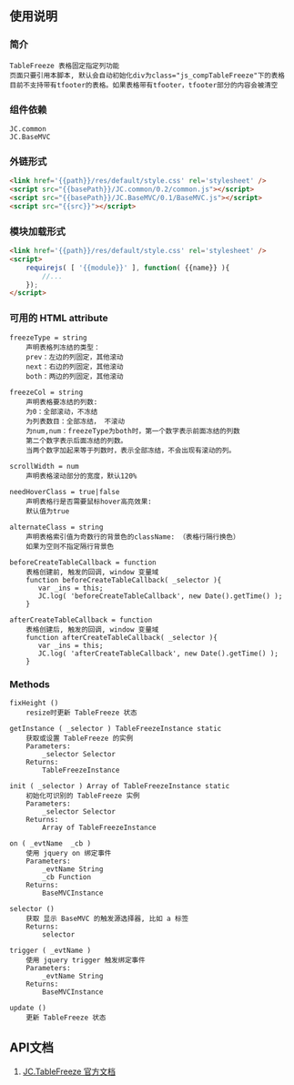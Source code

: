 ## 使用说明

### 简介
    TableFreeze 表格固定指定列功能 
    页面只要引用本脚本, 默认会自动初始化div为class="js_compTableFreeze"下的表格
    目前不支持带有tfooter的表格。如果表格带有tfooter，tfooter部分的内容会被清空

### 组件依赖
    JC.common
    JC.BaseMVC

### 外链形式

```html
<link href='{{path}}/res/default/style.css' rel='stylesheet' />
<script src="{{basePath}}/JC.common/0.2/common.js"></script>
<script src="{{basePath}}/JC.BaseMVC/0.1/BaseMVC.js"></script>
<script src="{{src}}"></script>
```

### 模块加载形式
```html
<link href='{{path}}/res/default/style.css' rel='stylesheet' />
<script>
    requirejs( [ '{{module}}' ], function( {{name}} ){
        //...
    }); 
</script>
```

### 可用的 HTML attribute

    freezeType = string
        声明表格列冻结的类型：
        prev：左边的列固定，其他滚动
        next：右边的列固定，其他滚动
        both：两边的列固定，其他滚动

    freezeCol = string
        声明表格要冻结的列数:
        为0：全部滚动，不冻结
        为列表数目：全部冻结， 不滚动
        为num,num：freezeType为both时，第一个数字表示前面冻结的列数
        第二个数字表示后面冻结的列数。
        当两个数字加起来等于列数时，表示全部冻结，不会出现有滚动的列。

    scrollWidth = num
        声明表格滚动部分的宽度，默认120%

    needHoverClass = true|false
        声明表格行是否需要鼠标hover高亮效果:
        默认值为true

    alternateClass = string
        声明表格索引值为奇数行的背景色的className: （表格行隔行换色）
        如果为空则不指定隔行背景色
 
    beforeCreateTableCallback = function
        表格创建前, 触发的回调, window 变量域
        function beforeCreateTableCallback( _selector ){
           var _ins = this;
           JC.log( 'beforeCreateTableCallback', new Date().getTime() );
        }

    afterCreateTableCallback = function
        表格创建后, 触发的回调, window 变量域
        function afterCreateTableCallback( _selector ){
           var _ins = this;
           JC.log( 'afterCreateTableCallback', new Date().getTime() );
        }

### Methods

    fixHeight ()
        resize时更新 TableFreeze 状态

    getInstance ( _selector ) TableFreezeInstance static
        获取或设置 TableFreeze 的实例
        Parameters:
            _selector Selector
        Returns:
            TableFreezeInstance

    init ( _selector ) Array of TableFreezeInstance static
        初始化可识别的 TableFreeze 实例
        Parameters:
            _selector Selector
        Returns:
            Array of TableFreezeInstance

    on ( _evtName  _cb ) 
        使用 jquery on 绑定事件
        Parameters:
            _evtName String
            _cb Function
        Returns:
            BaseMVCInstance

    selector () 
        获取 显示 BaseMVC 的触发源选择器, 比如 a 标签
        Returns:
            selector

    trigger ( _evtName ) 
        使用 jquery trigger 触发绑定事件
        Parameters:
            _evtName String
        Returns:
            BaseMVCInstance

    update ()
        更新 TableFreeze 状态


## API文档
1. [JC.TableFreeze 官方文档](http://360.75team.com/~qiushaowei/jc2/docs_api/classes/JC.TableFreeze.html)

